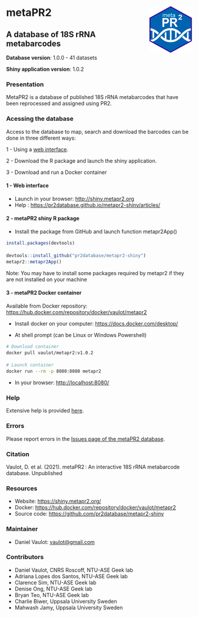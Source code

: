
<!-- README.md is generated from README.Rmd. Please edit that file -->

# metaPR2 <img src="inst/img/metapr2_logo.png" align="right" />

## A database of 18S rRNA metabarcodes

**Database version**: 1.0.0 - 41 datasets

**Shiny application version**: 1.0.2

### Presentation

MetaPR2 is a database of published 18S rRNA metabarcodes that have been
reprocessed and assigned using PR2.

### Acessing the database

Access to the database to map, search and download the barcodes can be
done in three different ways:

1 - Using a [web interface](http://shiny.metapr2.org).

2 - Download the R package and launch the shiny application.

3 - Download and run a Docker container

#### 1 - Web interface

-   Launch in your browser: <http://shiny.metapr2.org>
-   Help : <https://pr2database.github.io/metapr2-shiny/articles/>

#### 2 - metaPR2 shiny R package

-   Install the package from GitHub and launch function metapr2App()

``` r
install.packages(devtools)

devtools::install_github("pr2database/metapr2-shiny")
metapr2::metapr2App()
```

Note: You may have to install some packages required by metapr2 if they
are not installed on your machine

#### 3 - metaPR2 Docker container

Available from Docker repository:
<https://hub.docker.com/repository/docker/vaulot/metapr2>

-   Install docker on your computer: <https://docs.docker.com/desktop/>

-   At shell prompt (can be Linux or Windows Powershell)

``` bash
# Download container
docker pull vaulot/metapr2:v1.0.2

# Launch container
docker run --rm -p 8080:8080 metapr2
```

-   In your browser: <http://localhost:8080/>

### Help

Extensive help is provided
[here](https://pr2database.github.io/metapr2-shiny/articles/).

### Errors

Please report errors in the [Issues page of the metaPR2
database](https://github.com/pr2database/metapr2-shiny/issues).

### Citation

Vaulot, D. et al. (2021). metaPR2 : An interactive 18S rRNA metabarcode
database. Unpublished

### Resources

-   Website: <https://shiny.metapr2.org/>
-   Docker: <https://hub.docker.com/repository/docker/vaulot/metapr2>
-   Source code: <https://github.com/pr2database/metapr2-shiny>

### Maintainer

-   Daniel Vaulot: <vaulot@gmail.com>

### Contributors

-   Daniel Vaulot, CNRS Roscoff, NTU-ASE Geek lab
-   Adriana Lopes dos Santos, NTU-ASE Geek lab
-   Clarence Sim, NTU-ASE Geek lab
-   Denise Ong, NTU-ASE Geek lab
-   Bryan Teo, NTU-ASE Geek lab
-   Charlie Biwer, Uppsala University Sweden
-   Mahwash Jamy, Uppsala University Sweden
